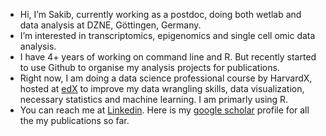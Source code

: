 - Hi, I’m Sakib, currently working as a postdoc, doing both wetlab and data analysis at DZNE, Göttingen, Germany.
- I’m interested in transcriptomics, epigenomics and single cell omic data analysis.
- I have 4+ years of working on command line and R. But recently started to use Github to organise my analysis projects for publications. 
- Right now, I am doing a data science professional course by HarvardX, hosted at [edX] to improve my data wrangling skills, data visualization, necessary statistics and machine learning. I am primarly using R.
- You can reach me at [Linkedin]. Here is my [google scholar] profile for all the my publications so far.

[Linkedin]: https://www.linkedin.com/in/mssakib/
[edX]:https://www.edx.org/professional-certificate/harvardx-data-science
[google scholar]:https://scholar.google.de/citations?user=4Kk9eZkAAAAJ&hl=en&oi=ao
<!---
msadman-sakib/msadman-sakib is a ✨ special ✨ repository because its `README.md` (this file) appears on your GitHub profile.
You can click the Preview link to take a look at your changes.
--->
